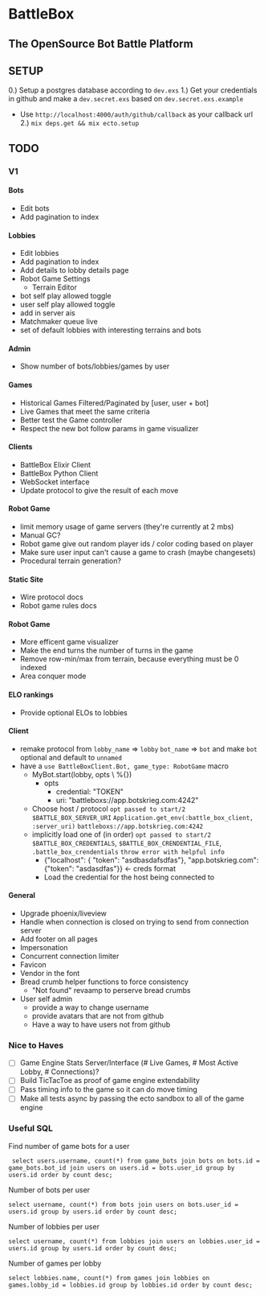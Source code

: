 # BattleBox

## The OpenSource Bot Battle Platform

## SETUP

0.) Setup a postgres database according to `dev.exs`
1.) Get your credentials in github and make a `dev.secret.exs` based on `dev.secret.exs.example` 
  * Use `http://localhost:4000/auth/github/callback` as your callback url
2.) `mix deps.get && mix ecto.setup`

## TODO

### V1

#### Bots
- Edit bots
- Add pagination to index
#### Lobbies
- Edit lobbies
- Add pagination to index
- Add details to lobby details page
- Robot Game Settings
  - Terrain Editor
- bot self play allowed toggle
- user self play allowed toggle
- add in server ais
- Matchmaker queue live
- set of default lobbies with interesting terrains and bots
#### Admin
- Show number of bots/lobbies/games by user
#### Games
- Historical Games Filtered/Paginated by [user, user + bot]
- Live Games that meet the same criteria
- Better test the Game controller
- Respect the new bot follow params in game visualizer
#### Clients
- BattleBox Elixir Client
- BattleBox Python Client
- WebSocket interface
- Update protocol to give the result of each move
#### Robot Game
- limit memory usage of game servers (they're currently at 2 mbs)
- Manual GC?
- Robot game give out random player ids / color coding based on player 
- Make sure user input can't cause a game to crash (maybe changesets)
- Procedural terrain generation?
#### Static Site
- Wire protocol docs
- Robot game rules docs
#### Robot Game
- More efficent game visualizer
- Make the end turns the number of turns in the game
- Remove row-min/max from terrain, because everything must be 0 indexed
- Area conquer mode
#### ELO rankings
- Provide optional ELOs to lobbies
#### Client
- remake protocol from `lobby_name` => `lobby` `bot_name` => `bot` and make `bot` optional and default to `unnamed`
- have a `use BattleBoxClient.Bot, game_type: RobotGame` macro
  - MyBot.start(lobby, opts \\ %{})
    - opts
      - credential: "TOKEN"
      - uri: "battleboxs://app.botskrieg.com:4242"
  - Choose host / protocol
    `opt passed to start/2` `$BATTLE_BOX_SERVER_URI` `Application.get_env(:battle_box_client, :server_uri)` `battleboxs://app.botskrieg.com:4242` 
  - implicitly load one of (in order) `opt passed to start/2` `$BATTLE_BOX_CREDENTIALS`, `$BATTLE_BOX_CRENDENTIAL_FILE`, `.battle_box_crendentials` `throw error with helpful info`
    - {"localhost": { "token": "asdbasdafsdfas"}, "app.botskrieg.com": {"token": "asdasdfas"}} <- creds format
    - Load the credential for the host being connected to
#### General
- Upgrade phoenix/liveview
- Handle when connection is closed on trying to send from connection server
- Add footer on all pages
- Impersonation
- Concurrent connection limiter
- Favicon
- Vendor in the font
- Bread crumb helper functions to force consistency
  - "Not found" revaamp to perserve bread crumbs
- User self admin
  - provide a way to change username
  - provide avatars that are not from github
  - Have a way to have users not from github

### Nice to Haves

- [ ] Game Engine Stats Server/Interface (# Live Games, # Most Active Lobby, # Connections)?
- [ ] Build TicTacToe as proof of game engine extendability
- [ ] Pass timing info to the game so it can do move timing
- [ ] Make all tests async by passing the ecto sandbox to all of the game engine

### Useful SQL

Find number of game bots for a user
```
 select users.username, count(*) from game_bots join bots on bots.id = game_bots.bot_id join users on users.id = bots.user_id group by users.id order by count desc;
```

Number of bots per user
```
select username, count(*) from bots join users on bots.user_id = users.id group by users.id order by count desc;
```

Number of lobbies per user
```
select username, count(*) from lobbies join users on lobbies.user_id = users.id group by users.id order by count desc;
```

Number of games per lobby
```
select lobbies.name, count(*) from games join lobbies on games.lobby_id = lobbies.id group by lobbies.id order by count desc;
```
